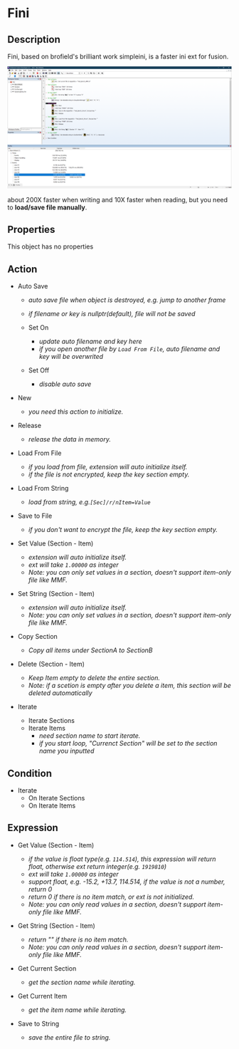 # Fini

## Description

Fini, based on brofield's brilliant work simpleini, is a faster ini ext for fusion.

![BenchMark](BenchMark.png)

about 200X faster when writing and 10X faster when reading, but you need to **load/save file manually**.

## Properties

This object has no properties

## Action

- Auto Save
  - *auto save file when object is destroyed, e.g. jump to another frame*
  - *if filename or key is nullptr(default), file will not be saved*
  
  - Set On
    - *update auto filename and key here*
    - *if you open another file by `Load From File`, auto filename and key will be overwrited*
  - Set Off
    - *disable auto save*

- New
  - *you need this action to initialize.*
- Release
  - *release the data in memory.*

- Load From File
  - *if you load from file, extension will auto initialize itself.*
  - *if the file is not encrypted, keep the key section empty.*
- Load From String
  - *load from string, e.g.`[Sec]/r/nItem=Value`*

- Save to File
  - *if you don't want to encrypt the file, keep the key section empty.*

- Set Value (Section - Item)
  - *extension will auto initialize itself.*
  - *ext will take `1.00000` as integer*
  - *Note: you can only set values in a section, doesn't support item-only file like MMF.*
- Set String (Section - Item)
  - *extension will auto initialize itself.*
  - *Note: you can only set values in a section, doesn't support item-only file like MMF.*

- Copy Section
  - *Copy all items under SectionA to SectionB*

- Delete (Section - Item)
  - *Keep Item empty to delete the entire section.*
  - *Note: if a scetion is empty after you delete a item, this section will be deleted automatically*

- Iterate
  - Iterate Sections
  - Iterate Items
    - *need section name to start iterate.*
    - *if you start loop, "Currenct Section" will be set to the section name you inputted*

## Condition

- Iterate
  - On Iterate Sections
  - On Iterate Items

## Expression

- Get Value (Section - Item)
  - *if the value is float type(e.g. `114.514`), this expression will return float, otherwise ext return integer(e.g. `1919810`)*
  - *ext will take `1.00000` as integer*
  - *support float, e.g. -15.2, +13.7, 114.514, if the value is not a number, return 0*
  - *return 0 if there is no item match, or ext is not initialized.*
  - *Note: you can only read values in a section, doesn't support item-only file like MMF.*
- Get String (Section - Item)
  - *return "" if there is no item match.*
  - *Note: you can only read values in a section, doesn't support item-only file like MMF.*

- Get Current Section
  - *get the section name while iterating.*
- Get Current Item
  - *get the item name while iterating.*

- Save to String
  - *save the entire file to string.*
